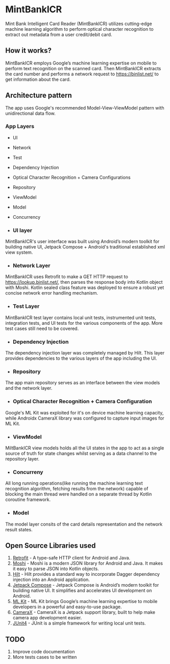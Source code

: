 # MintBankICR
Mint Bank Intelligent Card Reader (MintBankICR) utilizes cutting-edge machine learning algorithm to perform optical character recognition to extract out metadata from a user credit/debit card.

## How it works?
MintBankICR employs Google’s machine learning expertise on mobile to perform text recognition on the scanned card. Then MintBankICR extracts the card number and performs a 
network request to https://binlist.net/ to get information about the card.

## Architecture pattern
The app uses Google's recommended Model-View-ViewModel pattern with unidirectional data flow. 

### App Layers
* UI 
* Network 
* Test
* Dependency Injection 
* Optical Character Recognition + Camera Configurations 
* Repository
* ViewModel
* Model 
* Concurrency 

* ### UI layer 
MintBankICR's user interface was built using Android’s modern toolkit for building native UI, Jetpack Compose + Android's traditional established xml view system.

* ### Network Layer 
MintBankICR uses Retrofit to make a GET HTTP request to https://lookup.binlist.net/, then parses the response body into Kotlin object with Moshi. 
Kotlin sealed class feature was deployed to ensure a robust yet concise network error handling mechanism.

* ### Test Layer
MintBankICR test layer contains local unit tests, instrumented unit tests, integration tests, and UI tests for the various components of the app.
More test cases still need to be covered.

* ### Dependency Injection
The dependency injection layer was completely managed by Hilt. This layer provides dependencies to the various layers of the app including the UI.

* ### Repository
The app main repository serves as an interface between the view models and the network layer.

* ### Optical Character Recognition + Camera Configuration
Google's ML Kit was exploited for it's on device machine learning capacity, while Androidx CameraX library was configured to capture input images for ML Kit.

* ### ViewModel
MiltBankICR view models holds all the UI states in the app to act as a single source of truth for state changes whilst serving as a data channel to the repository layer.

* ### Concurreny 
All long running operations(like running the machine learning text recognition algorithm, fetching results from the network) capable of blocking the main thread were handled on 
a separate thread by Kotlin coroutine framework.

* ### Model
The model layer consits of the card details representation and the network result states.

## Open Source Libraries used 
1. [Retrofit](https://github.com/square/retrofit) - A type-safe HTTP client for Android and Java.
2. [Moshi](https://github.com/square/moshi) - Moshi is a modern JSON library for Android and Java. It makes it easy to parse JSON into Kotlin objects.
3. [Hilt](https://developer.android.com/jetpack/androidx/releases/hilt) - Hilt provides a standard way to incorporate Dagger dependency injection into an Android application.
4. [Jetpack Compose](https://developer.android.com/jetpack/compose) - Jetpack Compose is Android’s modern toolkit for building native UI. It simplifies and accelerates UI development on Android.
5. [ML Kit](https://developers.google.com/ml-kit) - ML Kit brings Google’s machine learning expertise to mobile developers in a powerful and easy-to-use package.
6. [CameraX](https://developer.android.com/jetpack/androidx/releases/camera) - CameraX is a Jetpack support library, built to help make camera app development easier.
7. [JUnit4](https://junit.org/junit4/) - JUnit is a simple framework for writing local unit tests.

## TODO
1. Improve code documentation
2. More tests cases to be written
